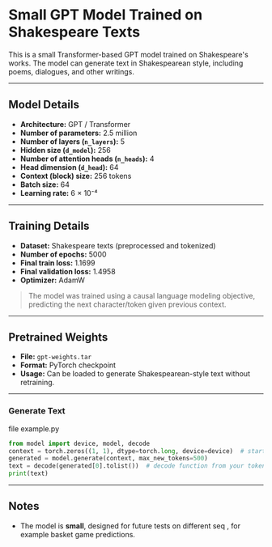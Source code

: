 

# Small GPT Model Trained on Shakespeare Texts

This is a small Transformer-based GPT model trained on Shakespeare's works. The model can generate text in Shakespearean style, including poems, dialogues, and other writings.

---

## Model Details

* **Architecture:** GPT / Transformer
* **Number of parameters:** 2.5 million
* **Number of layers (`n_layers`):** 5
* **Hidden size (`d_model`):** 256
* **Number of attention heads (`n_heads`):** 4
* **Head dimension (`d_head`):** 64
* **Context (block) size:** 256 tokens
* **Batch size:** 64
* **Learning rate:** 6 × 10⁻⁴

---

## Training Details

* **Dataset:** Shakespeare texts (preprocessed and tokenized)
* **Number of epochs:** 5000
* **Final train loss:** 1.1699
* **Final validation loss:** 1.4958
* **Optimizer:** AdamW

> The model was trained using a causal language modeling objective, predicting the next character/token given previous context.

---

## Pretrained Weights

* **File:** `gpt-weights.tar`
* **Format:** PyTorch checkpoint
* **Usage:** Can be loaded to generate Shakespearean-style text without retraining.

---

### Generate Text

file example.py
```python
from model import device, model, decode
context = torch.zeros((1, 1), dtype=torch.long, device=device)  # starting token
generated = model.generate(context, max_new_tokens=500)
text = decode(generated[0].tolist())  # decode function from your tokenizer
print(text)
```

---

## Notes

* The model is **small**, designed for future tests on different seq , for example basket game predictions.

